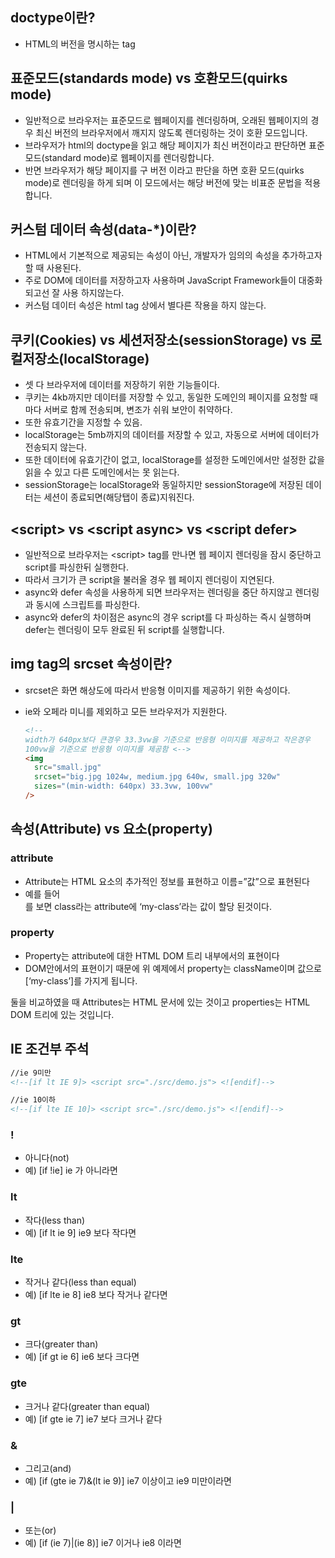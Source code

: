 ## doctype이란?

- HTML의 버전을 명시하는 tag

## 표준모드(standards mode) vs 호환모드(quirks mode)

- 일반적으로 브라우저는 표준모드로 웹페이지를 렌더링하며, 오래된 웹페이지의 경우 최신 버전의 브라우저에서 깨지지 않도록 렌더링하는 것이 호환 모드입니다.
- 브라우저가 html의 doctype을 읽고 해당 페이지가 최신 버전이라고 판단하면 표준 모드(standard mode)로 웹페이지를 렌더링합니다.
- 반면 브라우저가 해당 페이지를 구 버전 이라고 판단을 하면 호환 모드(quirks mode)로 렌더링을 하게 되며 이 모드에서는 해당 버전에 맞는 비표준 문법을 적용합니다.

## 커스텀 데이터 속성(data-\*)이란?

- HTML에서 기본적으로 제공되는 속성이 아닌, 개발자가 임의의 속성을 추가하고자 할 때 사용된다.
- 주로 DOM에 데이터를 저장하고자 사용하며 JavaScript Framework들이 대중화되고선 잘 사용 하지않는다.
- 커스텀 데이터 속성은 html tag 상에서 별다른 작용을 하지 않는다.

## 쿠키(Cookies) vs 세션저장소(sessionStorage) vs 로컬저장소(localStorage)

- 셋 다 브라우저에 데이터를 저장하기 위한 기능들이다.
- 쿠키는 4kb까지만 데이터를 저장할 수 있고, 동일한 도메인의 페이지를 요청할 때마다 서버로 함께 전송되며, 변조가 쉬워 보안이 취약하다.
- 또한 유효기간을 지정할 수 있음.
- localStorage는 5mb까지의 데이터를 저장할 수 있고, 자동으로 서버에 데이터가 전송되지 않는다.
- 또한 데이터에 유효기간이 없고, localStorage를 설정한 도메인에서만 설정한 값을 읽을 수 있고 다른 도메인에서는 못 읽는다.
- sessionStorage는 localStorage와 동일하지만 sessionStorage에 저장된 데이터는 세션이 종료되면(해당탭이 종료)지워진다.

## \<script\> vs \<script async\> vs \<script defer\>

- 일반적으로 브라우저는 \<script\> tag를 만나면 웹 페이지 렌더링을 잠시 중단하고 script를 파싱한뒤 실행한다.
- 따라서 크기가 큰 script을 불러올 경우 웹 페이지 렌더링이 지연된다.
- async와 defer 속성을 사용하게 되면 브라우저는 렌더링을 중단 하지않고 렌더링과 동시에 스크립트를 파싱한다.
- async와 defer의 차이점은 async의 경우 script를 다 파싱하는 즉시 실행하며 defer는 렌더링이 모두 완료된 뒤 script를 실행합니다.

## img tag의 srcset 속성이란?

- srcset은 화면 해상도에 따라서 반응형 이미지를 제공하기 위한 속성이다.
- ie와 오페라 미니를 제외하고 모든 브라우저가 지원한다.

  ```html
  <!--
  width가 640px보다 큰경우 33.3vw을 기준으로 반응형 이미지를 제공하고 작은경우
  100vw을 기준으로 반응형 이미지를 제공함 <-->
  <img
    src="small.jpg"
    srcset="big.jpg 1024w, medium.jpg 640w, small.jpg 320w"
    sizes="(min-width: 640px) 33.3vw, 100vw"
  />
  ```

## 속성(Attribute) vs 요소(property)

### attribute

- Attribute는 HTML 요소의 추가적인 정보를 표현하고 이름=”값”으로 표현된다
- 예를 들어 <div class="my-class"></div> 를 보면 class라는 attribute에 ‘my-class’라는 값이 할당 된것이다.

### property

- Property는 attribute에 대한 HTML DOM 트리 내부에서의 표현이다
- DOM안에서의 표현이기 때문에 위 예제에서 property는 className이며 값으로 [‘my-class’]를 가지게 됩니다.

둘을 비교하였을 때 Attributes는 HTML 문서에 있는 것이고 properties는 HTML DOM 트리에 있는 것입니다.

## IE 조건부 주석

```html
//ie 9미만
<!--[if lt IE 9]> <script src="./src/demo.js"> <![endif]-->

//ie 10이하
<!--[if lte IE 10]> <script src="./src/demo.js"> <![endif]-->
```

### !

- 아니다(not)
- 예) [if !ie] ie 가 아니라면

### lt

- 작다(less than)
- 예) [if lt ie 9] ie9 보다 작다면

### lte

- 작거나 같다(less than equal)
- 예) [if lte ie 8] ie8 보다 작거나 같다면

### gt

- 크다(greater than)
- 예) [if gt ie 6] ie6 보다 크다면

### gte

- 크거나 같다(greater than equal)
- 예) [if gte ie 7] ie7 보다 크거나 같다

### &

- 그리고(and)
- 예) [if (gte ie 7)&(lt ie 9)] ie7 이상이고 ie9 미만이라면

### |

- 또는(or)
- 예) [if (ie 7)|(ie 8)] ie7 이거나 ie8 이라면
